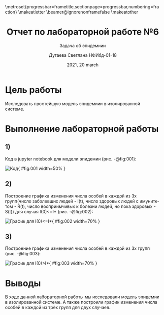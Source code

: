 ﻿---
## Front matter
lang: ru-RU
title: Отчет по лабораторной работе №6
subtitle: Задача об эпидемиии
author: Дугаева Светлана НФИбд-01-18
institute:
	inst{1}RUDN University, Moscow, Russian Federation
date: 2021, 20 march

## Formatting
toc: false
slide_level: 2
theme: metropolis
header-includes:
 - \metroset{progressbar=frametitle,sectionpage=progressbar,numbering=fraction}
 - '\makeatletter'
 - '\beamer@ignorenonframefalse'
 - '\makeatother'
aspectratio: 43
section-titles: true
---
# Цель работы

Исследовать простейшую модель эпидемиии в изолированной системе.

# Выполнение лабораторной работы

## 1)

Код в jupyter notebook для модели эпидемии (рис. -@fig:001):

![Код](images/1.png){ #fig:001 width=50% }

## 2)

Построение графика изменения числа особей в каждой из 3х групп(число заболевших людей - I(t), число здоровых людей с имунитетом - R(t), число восприимчивых к болезни людей, но пока здоровых - S(t)) для случая I(0)<=I* (рис. -@fig:002):

![График для I(0)<=I*](images/2.png){ #fig:002 width=70% }

## 3)

Построение графика изменения числа особей в каждой из 3х групп (рис. -@fig:003):

![График для I(0)>I*](images/3.png){ #fig:003 width=70% }

# Выводы

В ходе данной лабораторной работы мы исследовали модель эпидемии в изолированной системе. А также построили график изменения числа особей в каждой из трёх групп для двух случаев.
